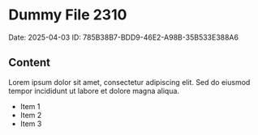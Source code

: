 # Dummy File 2310

Date: 2025-04-03
ID: 785B38B7-BDD9-46E2-A98B-35B533E388A6

## Content

Lorem ipsum dolor sit amet, consectetur adipiscing elit.
Sed do eiusmod tempor incididunt ut labore et dolore magna aliqua.

* Item 1
* Item 2
* Item 3

